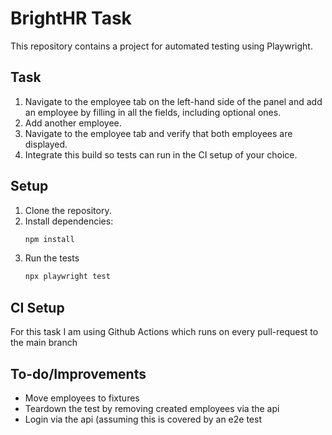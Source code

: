 # BrightHR Task

This repository contains a project for automated testing using Playwright.

## Task

1. Navigate to the employee tab on the left-hand side of the panel and add an employee by filling in all the fields, including optional ones.
2. Add another employee.
3. Navigate to the employee tab and verify that both employees are displayed.
4. Integrate this build so tests can run in the CI setup of your choice.

## Setup

1. Clone the repository.
2. Install dependencies:
   ```bash
   npm install
3. Run the tests
   ```bash
   npx playwright test

## CI Setup
For this task I am using Github Actions which runs on every pull-request to the main branch

## To-do/Improvements
- Move employees to fixtures
- Teardown the test by removing created employees via the api
- Login via the api (assuming this is covered by an e2e test
